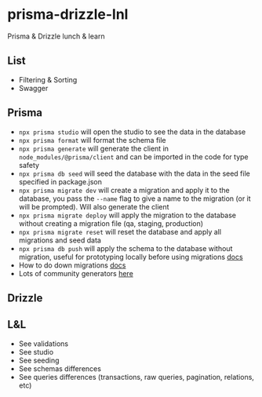 # prisma-drizzle-lnl

Prisma &amp; Drizzle lunch &amp; learn

## List

- Filtering & Sorting
- Swagger

## Prisma

- `npx prisma studio` will open the studio to see the data in the database
- `npx prisma format` will format the schema file
- `npx prisma generate` will generate the client in `node_modules/@prisma/client` and can be imported in the code for type safety
- `npx prisma db seed` will seed the database with the data in the seed file specified in package.json
- `npx prisma migrate dev` will create a migration and apply it to the database, you pass the `--name` flag to give a name to the migration (or it will be prompted). Will also generate the client
- `npx prisma migrate deploy` will apply the migration to the database without creating a migration file (qa, staging, production)
- `npx prisma migrate reset` will reset the database and apply all migrations and seed data
- `npx prisma db push` will apply the schema to the database without migration, useful for prototyping locally before using migrations [docs](https://www.prisma.io/docs/orm/prisma-migrate/workflows/prototyping-your-schema)
- How to do down migrations [docs](https://www.prisma.io/docs/orm/prisma-migrate/workflows/generating-down-migrations)
- Lots of community generators [here](https://www.prisma.io/docs/orm/prisma-schema/overview/generators#community-generators)

## Drizzle

## L&L

- See validations
- See studio
- See seeding
- See schemas differences
- See queries differences (transactions, raw queries, pagination, relations, etc)

